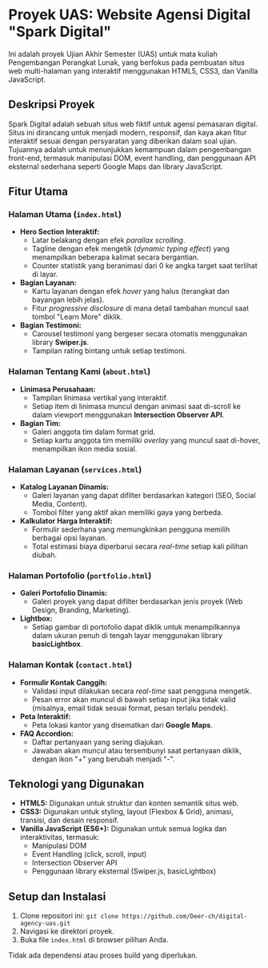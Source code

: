 # Proyek UAS: Website Agensi Digital "Spark Digital"

Ini adalah proyek Ujian Akhir Semester (UAS) untuk mata kuliah Pengembangan Perangkat Lunak, yang berfokus pada pembuatan situs web multi-halaman yang interaktif menggunakan HTML5, CSS3, dan Vanilla JavaScript.

## Deskripsi Proyek

Spark Digital adalah sebuah situs web fiktif untuk agensi pemasaran digital. Situs ini dirancang untuk menjadi modern, responsif, dan kaya akan fitur interaktif sesuai dengan persyaratan yang diberikan dalam soal ujian. Tujuannya adalah untuk menunjukkan kemampuan dalam pengembangan front-end, termasuk manipulasi DOM, event handling, dan penggunaan API eksternal sederhana seperti Google Maps dan library JavaScript.

## Fitur Utama

### Halaman Utama (`index.html`)

* **Hero Section Interaktif:**
    * Latar belakang dengan efek *parallax scrolling*.
    * Tagline dengan efek mengetik (*dynamic typing effect*) yang menampilkan beberapa kalimat secara bergantian.
    * Counter statistik yang beranimasi dari 0 ke angka target saat terlihat di layar.
* **Bagian Layanan:**
    * Kartu layanan dengan efek *hover* yang halus (terangkat dan bayangan lebih jelas).
    * Fitur *progressive disclosure* di mana detail tambahan muncul saat tombol "Learn More" diklik.
* **Bagian Testimoni:**
    * Carousel testimoni yang bergeser secara otomatis menggunakan library **Swiper.js**.
    * Tampilan rating bintang untuk setiap testimoni.

### Halaman Tentang Kami (`about.html`)

* **Linimasa Perusahaan:**
    * Tampilan linimasa vertikal yang interaktif.
    * Setiap item di linimasa muncul dengan animasi saat di-scroll ke dalam viewport menggunakan **Intersection Observer API**.
* **Bagian Tim:**
    * Galeri anggota tim dalam format grid.
    * Setiap kartu anggota tim memiliki *overlay* yang muncul saat di-hover, menampilkan ikon media sosial.

### Halaman Layanan (`services.html`)

* **Katalog Layanan Dinamis:**
    * Galeri layanan yang dapat difilter berdasarkan kategori (SEO, Social Media, Content).
    * Tombol filter yang aktif akan memiliki gaya yang berbeda.
* **Kalkulator Harga Interaktif:**
    * Formulir sederhana yang memungkinkan pengguna memilih berbagai opsi layanan.
    * Total estimasi biaya diperbarui secara *real-time* setiap kali pilihan diubah.

### Halaman Portofolio (`portfolio.html`)

* **Galeri Portofolio Dinamis:**
    * Galeri proyek yang dapat difilter berdasarkan jenis proyek (Web Design, Branding, Marketing).
* **Lightbox:**
    * Setiap gambar di portofolio dapat diklik untuk menampilkannya dalam ukuran penuh di tengah layar menggunakan library **basicLightbox**.

### Halaman Kontak (`contact.html`)

* **Formulir Kontak Canggih:**
    * Validasi input dilakukan secara *real-time* saat pengguna mengetik.
    * Pesan error akan muncul di bawah setiap input jika tidak valid (misalnya, email tidak sesuai format, pesan terlalu pendek).
* **Peta Interaktif:**
    * Peta lokasi kantor yang disematkan dari **Google Maps**.
* **FAQ Accordion:**
    * Daftar pertanyaan yang sering diajukan.
    * Jawaban akan muncul atau tersembunyi saat pertanyaan diklik, dengan ikon "+" yang berubah menjadi "-".

## Teknologi yang Digunakan

* **HTML5:** Digunakan untuk struktur dan konten semantik situs web.
* **CSS3:** Digunakan untuk styling, layout (Flexbox & Grid), animasi, transisi, dan desain responsif.
* **Vanilla JavaScript (ES6+):** Digunakan untuk semua logika dan interaktivitas, termasuk:
    * Manipulasi DOM
    * Event Handling (click, scroll, input)
    * Intersection Observer API
    * Penggunaan library eksternal (Swiper.js, basicLightbox)

## Setup dan Instalasi

1.  Clone repositori ini: `git clone https://github.com/Deer-ch/digital-agency-uas.git`
2.  Navigasi ke direktori proyek.
3.  Buka file `index.html` di browser pilihan Anda.

Tidak ada dependensi atau proses build yang diperlukan.
